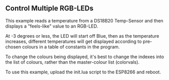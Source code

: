 Control Multiple RGB-LEDs
-------------------------

This example reads a temperature from a DS18B20 Temp-Sensor and then displays
a "feels-like" value to an RGB-LED.

At -3 degrees or less, the LED will start off Blue, then as the temperature
increases, different temperatures will get displayed according to pre-chosen
colours in a table of constants in the program.

To change the colours being displayed, it's best to change the indexes into
the list of colours, rather than the master-colour list (colorvals).

To use this example, upload the init.lua script to the ESP8266 and reboot. 
